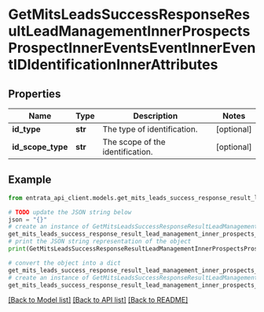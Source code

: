 # GetMitsLeadsSuccessResponseResultLeadManagementInnerProspectsProspectInnerEventsEventInnerEventIDIdentificationInnerAttributes


## Properties

Name | Type | Description | Notes
------------ | ------------- | ------------- | -------------
**id_type** | **str** | The type of identification. | [optional] 
**id_scope_type** | **str** | The scope of the identification. | [optional] 

## Example

```python
from entrata_api_client.models.get_mits_leads_success_response_result_lead_management_inner_prospects_prospect_inner_events_event_inner_event_id_identification_inner_attributes import GetMitsLeadsSuccessResponseResultLeadManagementInnerProspectsProspectInnerEventsEventInnerEventIDIdentificationInnerAttributes

# TODO update the JSON string below
json = "{}"
# create an instance of GetMitsLeadsSuccessResponseResultLeadManagementInnerProspectsProspectInnerEventsEventInnerEventIDIdentificationInnerAttributes from a JSON string
get_mits_leads_success_response_result_lead_management_inner_prospects_prospect_inner_events_event_inner_event_id_identification_inner_attributes_instance = GetMitsLeadsSuccessResponseResultLeadManagementInnerProspectsProspectInnerEventsEventInnerEventIDIdentificationInnerAttributes.from_json(json)
# print the JSON string representation of the object
print(GetMitsLeadsSuccessResponseResultLeadManagementInnerProspectsProspectInnerEventsEventInnerEventIDIdentificationInnerAttributes.to_json())

# convert the object into a dict
get_mits_leads_success_response_result_lead_management_inner_prospects_prospect_inner_events_event_inner_event_id_identification_inner_attributes_dict = get_mits_leads_success_response_result_lead_management_inner_prospects_prospect_inner_events_event_inner_event_id_identification_inner_attributes_instance.to_dict()
# create an instance of GetMitsLeadsSuccessResponseResultLeadManagementInnerProspectsProspectInnerEventsEventInnerEventIDIdentificationInnerAttributes from a dict
get_mits_leads_success_response_result_lead_management_inner_prospects_prospect_inner_events_event_inner_event_id_identification_inner_attributes_from_dict = GetMitsLeadsSuccessResponseResultLeadManagementInnerProspectsProspectInnerEventsEventInnerEventIDIdentificationInnerAttributes.from_dict(get_mits_leads_success_response_result_lead_management_inner_prospects_prospect_inner_events_event_inner_event_id_identification_inner_attributes_dict)
```
[[Back to Model list]](../README.md#documentation-for-models) [[Back to API list]](../README.md#documentation-for-api-endpoints) [[Back to README]](../README.md)


